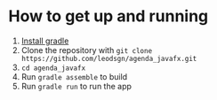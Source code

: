 # How to get up and running

1. [Install gradle](https://gradle.org/install/)
2. Clone the repository with `git clone https://github.com/leodsgn/agenda_javafx.git`
3. `cd agenda_javafx`
4. Run `gradle assemble` to build
5. Run `gradle run` to run the app
